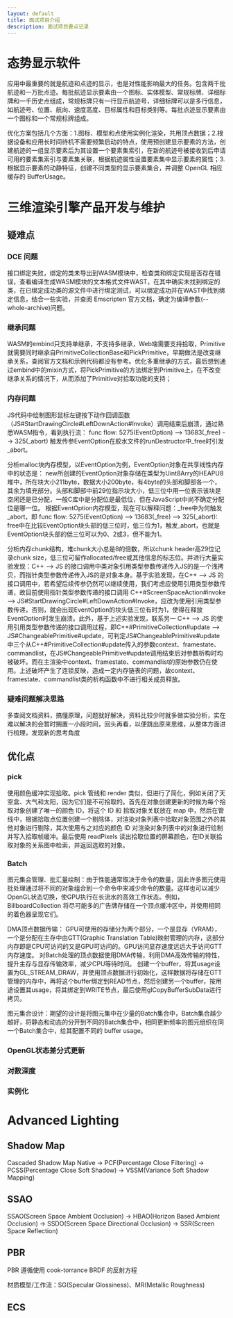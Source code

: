 ```yaml
---
layout: default
title: 面试项目介绍
description: 面试项目要点记录
---
```


# 态势显示软件

应用中最重要的就是航迹和点迹的显示，也是对性能影响最大的任务。包含两千批航迹和一万批点迹。每批航迹显示要素由一个图标、实体模型、常规标牌、详细标牌和一千历史点组成，常规标牌只有一行显示航迹号，详细标牌可以是多行信息，如航迹号、位置、航向、速度高度、目标属性和目标类别等。每批点迹显示要素由一个图标和一个常规标牌组成。

优化方案包括几个方面：1.图标、模型和点使用实例化渲染，共用顶点数据；2.根据设备和应用长时间待机不需要频繁启动的特点，使用预创建显示要素的方法，创建航迹的一组显示要素后为其设置一个要素集索引，在新的航迹号被接收到后申请可用的要素集索引与要素集关联，根据航迹属性设置要素集中显示要素的属性；3.根据显示要素的动静特征，创建不同类型的显示要素集合，并调整 OpenGL 相应缓存的 BufferUsage。

# 三维渲染引擎产品开发与维护

## 疑难点

### DCE 问题
接口绑定失败，绑定的类未导出到WASM模块中，检查类和绑定实现是否存在错误，查看编译生成WASM模块的文本格式文件WAST，在其中确实未找到绑定的类，在已绑定成功类的源文件中进行绑定测试，可以绑定成功并在WAST中找到绑定信息，结合一些实验，并查阅 Emscripten 官方文档，确定为编译参数(--whole-archive)问题。

### 继承问题
WASM的embind只支持单继承，不支持多继承，Web端需要支持拾取，Primitive就需要同时继承自PrimitiveCollectionBase和PickPrimitive，早期做法是改变继承关系，查阅官方文档和示例代码都没有参考。优化多重继承的方式，最后想到通过embind中的mixin方式，将PickPrimitive的方法绑定到Primitive上，在不改变继承关系的情况下，从而添加了Primitive对拾取功能的支持；

### 内存问题
JS代码中绘制图形鼠标左键按下动作回调函数（JS#StartDrawingCircle#LeftDownAction#Invoke）调用结束后崩溃，通过熟悉WASM指令，看到执行流：
func flow:
5275(EventOption) --> 13683(_free) --> 325(_abort)
触发传参EventOption在胶水文件的runDestructor中_free时引发_abort。

分析malloc块内存模型，以EventOption为例，EventOption对象在共享线性内存中的状态是：
new所创建的EventOption对象存储在类型为Uint8Arry的HEAPU8堆中，所在块大小211byte，数据大小200byte，有4byte的头部和脚部各一个，其余为填充部分。头部和脚部中前29位指示块大小，低三位中用一位表示该块是空闲还是已分配，一般C库中是分配位是最低位，但在JavaScript中尚不确定分配位是哪一位。
根据EventOption内存模型，现在可以解释问题：_free中为何触发_abort，即 func flow: 5275(EventOption) --> 13683(_free) --> 325(_abort):
free中在比较EventOption块头部的低三位时，低三位为1，触发_abort，也就是EventOption块头部的低三位可以为0、2或3，但不能为1。

分析内存chunk结构，堆chunk大小总是8的倍数，所以chunk header高29位记录chunk size，低三位可留作allocated/free或其他信息的标志位。并进行大量实验发现：C++ --> JS 的接口调用中类对象引用类型参数传递传入JS的是一个浅拷贝，而指针类型参数传递传入JS的是对象本身。基于实验发现，在C++ --> JS 的接口调用中，若希望后续传参仍然可以继续使用，我们考虑应使用引用类型参数传递，故目前使用指针类型参数传递的接口调用 C++#ScreenSpaceAction#invoke --> JS#StartDrawingCircle#LeftDownAction#Invoke，应改为使用引用类型参数传递，否则，就会出现EventOption的块头低三位有时为1，使得在释放EventOption时发生崩溃。此外，基于上述实验发现，联系另一 C++ --> JS 的使用引用类型参数传递的接口调用过程，即C++#PrimitiveCollection#update --> JS#ChangeablePrimitive#update，可判定JS#ChangeablePrimitive#update中三个从C++#PrimitiveCollection#update传入的参数context、framestate、commandlist，在JS#ChangeablePrimitive#update调用结束后对参数析构时均被破坏。而在主渲染中context、framestate、commandlist的原始参数仍在使用。上述破坏产生了连锁反映，造成一定内存链表的问题，故context、framestate、commandlist类的析构函数中不进行相关成员释放。

### 疑难问题解决思路

多查阅文档资料，搞懂原理，问题就好解决，资料比较少时就多做实验分析，实在难以解决的会暂时搁置一小段时间，回头再看，以便跳出原来思维，从整体方面进行梳理，发现新的思考角度

## 优化点

### pick

使用颜色缓冲实现拾取。pick 管线和 render 类似，但进行了简化，例如关闭了天空盒、大气和太阳，因为它们是不可拾取的。首先在对象创建更新的时候为每个拾取对象创建了唯一的颜色 ID，将这个 ID 和 拾取对象关联放在 map 中，然后在管线中，根据拾取点位置创建一个剔除体，对渲染对象列表中拾取对象范围之外的其他对象进行剔除，其次使用与之对应的颜色 ID 对渲染对象列表中的对象进行绘制并写入拾取帧缓冲。最后使用 readPixels 读出拾取位置的屏幕颜色，在ID关联拾取对象的关系图中检索，并返回选取的对象。

### Batch

图元集合管理、批汇量绘制：由于性能通常取决于命令的数量，因此许多图元使用批处理通过将不同的对象组合到一个命令中来减少命令的数量。这样也可以减少OpenGL状态切换，使GPU执行在长流水的高效工作状态。例如，BillboardCollection 将尽可能多的广告牌存储在一个顶点缓冲区中，并使用相同的着色器呈现它们。

DMA顶点数据传输：
GPU可使用的存储分为两个部分，一个是显存（VRAM），一个是分配在主存中由GTT(Graphic Translation Table)映射管理的内存，这部分内存即是CPU可访问的又是GPU可访问的。GPU访问显存速度远远大于访问GTT内存速度。
对Batch处理的顶点数据使用DMA传输，利用DMA高效传输的特性，提升主存与显存传输效率，减少CPU等待时间。
创建一个buffer，将其usage设置为GL_STREAM_DRAW，并使用顶点数据进行初始化，这样数据将存储在GTT管理的内存中，再将这个buffer绑定到READ节点，然后创建另一个buffer，按用途设置其usage，将其绑定到WRITE节点，最后使用glCopyBufferSubData进行拷贝。

图元集合设计：期望的设计是将图元集中在少量的Batch集合中，Batch集合越少越好，将静态和动态的分开到不同的Batch集合中，相同更新频率的图元组织在同一个Batch集合中，给其配置不同的 buffer usage。

### OpenGL状态差分式更新

### 对数深度

### 实例化


# Advanced Lighting

## Shadow Map

Cascaded Shadow Map
Native -> PCF(Percentage Close Filtering) -> PCSS(Percentage Close Soft Shadow) -> VSSM(Variance Soft Shadow Mapping)

## SSAO

SSAO(Screen Space Ambient Occlusion) -> HBAO(Horizon Based Ambient Occlusion) -> SSDO(Screen Space Directional Occlusion) -> SSR(Screen Space Reflection)

## PBR

PBR 遵循使用 cook-torrance BRDF 的反射方程

材质模型/工作流：SG(Specular Glossiness)、MR(Metallic Roughness)

## ECS